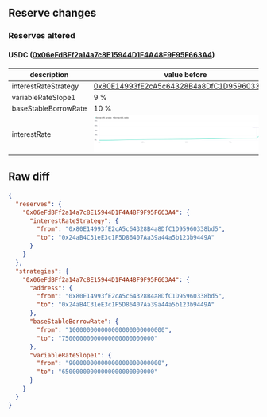 ## Reserve changes

### Reserves altered

#### USDC ([0x06eFdBFf2a14a7c8E15944D1F4A48F9F95F663A4](https://scrollscan.com/address/0x06eFdBFf2a14a7c8E15944D1F4A48F9F95F663A4))

| description | value before | value after |
| --- | --- | --- |
| interestRateStrategy | [0x80E14993fE2cA5c64328B4a8DfC1D95960338bd5](https://scrollscan.com/address/0x80E14993fE2cA5c64328B4a8DfC1D95960338bd5) | [0x24aB4C31eE3c1F5D86407Aa39a44a5b123b9449A](https://scrollscan.com/address/0x24aB4C31eE3c1F5D86407Aa39a44a5b123b9449A) |
| variableRateSlope1 | 9 % | 6.5 % |
| baseStableBorrowRate | 10 % | 7.5 % |
| interestRate | ![before](/.assets/a47328fc7b24fdcc5b0874aea1c9aa52e00b8238.svg) | ![after](/.assets/65f9bb7cca668e1c36936d2b2aba82142c6bfad8.svg) |

## Raw diff

```json
{
  "reserves": {
    "0x06eFdBFf2a14a7c8E15944D1F4A48F9F95F663A4": {
      "interestRateStrategy": {
        "from": "0x80E14993fE2cA5c64328B4a8DfC1D95960338bd5",
        "to": "0x24aB4C31eE3c1F5D86407Aa39a44a5b123b9449A"
      }
    }
  },
  "strategies": {
    "0x06eFdBFf2a14a7c8E15944D1F4A48F9F95F663A4": {
      "address": {
        "from": "0x80E14993fE2cA5c64328B4a8DfC1D95960338bd5",
        "to": "0x24aB4C31eE3c1F5D86407Aa39a44a5b123b9449A"
      },
      "baseStableBorrowRate": {
        "from": "100000000000000000000000000",
        "to": "75000000000000000000000000"
      },
      "variableRateSlope1": {
        "from": "90000000000000000000000000",
        "to": "65000000000000000000000000"
      }
    }
  }
}
```